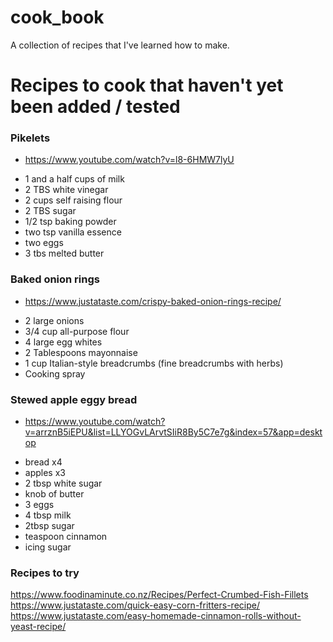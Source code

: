 # cook_book

A collection of recipes that I've learned how to make.


# Recipes to cook that haven't yet been added / tested

### Pikelets

* https://www.youtube.com/watch?v=l8-6HMW7lyU

- 1 and a half cups of milk
- 2 TBS white vinegar 
- 2 cups self raising flour
- 2 TBS sugar
- 1/2 tsp baking powder
- two tsp vanilla essence
- two eggs
- 3 tbs melted butter


### Baked onion rings

* https://www.justataste.com/crispy-baked-onion-rings-recipe/

- 2 large onions
- 3/4 cup all-purpose flour
- 4 large egg whites
- 2 Tablespoons mayonnaise
- 1 cup Italian-style breadcrumbs (fine breadcrumbs with herbs)
- Cooking spray

### Stewed apple eggy bread

* https://www.youtube.com/watch?v=arrznB5iEPU&list=LLYOGvLArvtSIiR8By5C7e7g&index=57&app=desktop

- bread x4
- apples x3
- 2 tbsp white sugar
- knob of butter
- 3 eggs
- 4 tbsp milk
- 2tbsp sugar
- teaspoon cinnamon
- icing sugar

### Recipes to try

https://www.foodinaminute.co.nz/Recipes/Perfect-Crumbed-Fish-Fillets
https://www.justataste.com/quick-easy-corn-fritters-recipe/
https://www.justataste.com/easy-homemade-cinnamon-rolls-without-yeast-recipe/
